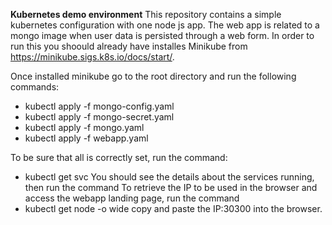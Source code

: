 **Kubernetes demo environment**
This repository contains a simple kubernetes configuration with one node js app.
The web app is related to a mongo image when user data is persisted through a web form.
In order to run this you shoould already have installes Minikube from https://minikube.sigs.k8s.io/docs/start/.

Once installed minikube go to the root directory and run the following commands:
- kubectl apply -f mongo-config.yaml
- kubectl apply -f mongo-secret.yaml
- kubectl apply -f mongo.yaml
- kubectl apply -f webapp.yaml

To be sure that all is correctly set, run the command:
- kubectl get svc
You should see the details about the services running, then run the command
To retrieve the IP to be used in the browser and access the webapp landing page,
run the command 
- kubectl get node -o wide 
copy and paste the IP:30300 into the browser.
